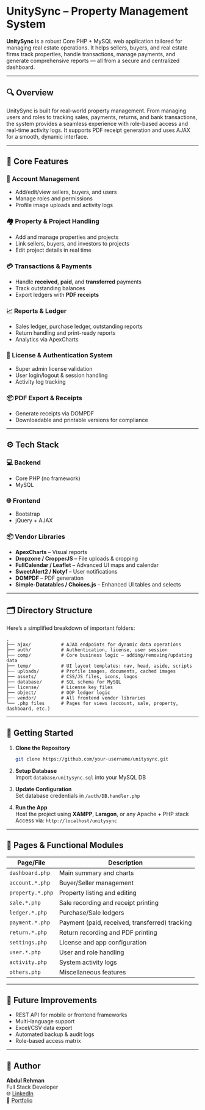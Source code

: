# UnitySync – Property Management System

**UnitySync** is a robust Core PHP + MySQL web application tailored for managing real estate operations. It helps sellers, buyers, and real estate firms track properties, handle transactions, manage payments, and generate comprehensive reports — all from a secure and centralized dashboard.

---

## 🔍 Overview

UnitySync is built for real-world property management. From managing users and roles to tracking sales, payments, returns, and bank transactions, the system provides a seamless experience with role-based access and real-time activity logs. It supports PDF receipt generation and uses AJAX for a smooth, dynamic interface.

---

## 🧩 Core Features

### 👥 Account Management
- Add/edit/view sellers, buyers, and users
- Manage roles and permissions
- Profile image uploads and activity logs

### 🏘️ Property & Project Handling
- Add and manage properties and projects
- Link sellers, buyers, and investors to projects
- Edit project details in real time

### 💳 Transactions & Payments
- Handle **received**, **paid**, and **transferred** payments
- Track outstanding balances
- Export ledgers with **PDF receipts**

### 📈 Reports & Ledger
- Sales ledger, purchase ledger, outstanding reports
- Return handling and print-ready reports
- Analytics via ApexCharts

### 🔐 License & Authentication System
- Super admin license validation
- User login/logout & session handling
- Activity log tracking

### 📦 PDF Export & Receipts
- Generate receipts via DOMPDF
- Downloadable and printable versions for compliance

---

## ⚙️ Tech Stack

### 💻 Backend
- Core PHP (no framework)
- MySQL

### 🌐 Frontend
- Bootstrap
- jQuery + AJAX

### 📦 Vendor Libraries
- **ApexCharts** – Visual reports
- **Dropzone / CropperJS** – File uploads & cropping
- **FullCalendar / Leaflet** – Advanced UI maps and calendar
- **SweetAlert2 / Notyf** – User notifications
- **DOMPDF** – PDF generation
- **Simple-Datatables / Choices.js** – Enhanced UI tables and selects

---

## 🗂️ Directory Structure

Here’s a simplified breakdown of important folders:

```
.
├── ajax/           # AJAX endpoints for dynamic data operations
├── auth/           # Authentication, license, user session
├── comp/           # Core business logic – adding/removing/updating data
├── temp/           # UI layout templates: nav, head, aside, scripts
├── uploads/        # Profile images, documents, cached images
├── assets/         # CSS/JS files, icons, logos
├── database/       # SQL schema for MySQL
├── license/        # License key files
├── object/         # OOP ledger logic
├── vendor/         # All frontend vendor libraries
└── .php files      # Pages for views (account, sale, property, dashboard, etc.)
```

---

## 🚀 Getting Started

1. **Clone the Repository**
   ```bash
   git clone https://github.com/your-username/unitysync.git
   ```

2. **Setup Database**  
   Import `database/unitysync.sql` into your MySQL DB

3. **Update Configuration**  
   Set database credentials in `/auth/DB.handler.php`

4. **Run the App**  
   Host the project using **XAMPP**, **Laragon**, or any Apache + PHP stack  
   Access via: `http://localhost/unitysync`

---

## 🧪 Pages & Functional Modules

| Page/File        | Description                                      |
|------------------|--------------------------------------------------|
| `dashboard.php`  | Main summary and charts                          |
| `account.*.php`  | Buyer/Seller management                          |
| `property.*.php` | Property listing and editing                     |
| `sale.*.php`     | Sale recording and receipt printing              |
| `ledger.*.php`   | Purchase/Sale ledgers                            |
| `payment.*.php`  | Payment (paid, received, transferred) tracking   |
| `return.*.php`   | Return recording and PDF printing                |
| `settings.php`   | License and app configuration                    |
| `user.*.php`     | User and role handling                           |
| `activity.php`   | System activity logs                             |
| `others.php`     | Miscellaneous features                           |

---

## 🔮 Future Improvements

- REST API for mobile or frontend frameworks  
- Multi-language support  
- Excel/CSV data export  
- Automated backup & audit logs  
- Role-based access matrix  

---

## 🙋 Author

**Abdul Rehman**  
Full Stack Developer  
🌐 [LinkedIn](https://www.linkedin.com/in/rehmanthedeveloper)  
💼 [Portfolio](https://me.infinitibytech.com)
